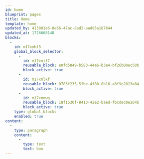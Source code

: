 ```yaml
---
id: home
blueprint: pages
title: Home
template: home
updated_by: 413801e6-0e66-47ac-8ad2-aad85a187644
updated_at: 1726668148
blocks:
  -
    id: m17xmhl5
    global_block_selector:
      -
        id: m17xmif7
        reusable_block: e0fd5849-b583-44a6-b3e4-bf26b80ec50b
        block_active: true
      -
        id: m17xmlkf
        reusable_block: 0783f235-5fbe-4f80-8b16-a8f9e2813a04
        block_active: true
      -
        id: m17xmowg
        reusable_block: 18f1530f-8413-42e2-baed-fbcdec0e264b
        block_active: true
    type: global_blocks
    enabled: true
content:
  -
    type: paragraph
    content:
      -
        type: text
        text: boo
---
```

